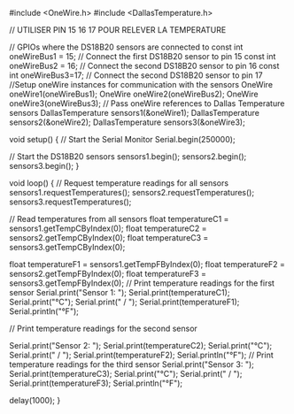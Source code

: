 #include <OneWire.h>
#include <DallasTemperature.h>

// UTILISER PIN 15 16 17 POUR RELEVER LA TEMPERATURE

// GPIOs where the DS18B20 sensors are connected to
const int oneWireBus1 = 15; // Connect the first DS18B20 sensor to pin 15
const int oneWireBus2 = 16; // Connect the second DS18B20 sensor to pin 16
const int oneWireBus3=17; // Connect the second DS18B20 sensor to pin 17
//Setup oneWire instances for communication with the sensors
OneWire oneWire1(oneWireBus1);
OneWire oneWire2(oneWireBus2);
OneWire oneWire3(oneWireBus3);
// Pass oneWire references to Dallas Temperature sensors
DallasTemperature sensors1(&oneWire1);
DallasTemperature sensors2(&oneWire2);
DallasTemperature sensors3(&oneWire3);


void setup() {
  // Start the Serial Monitor
  Serial.begin(250000);

  // Start the DS18B20 sensors
  sensors1.begin();
  sensors2.begin();
  sensors3.begin();
}

void loop() {
  // Request temperature readings for all sensors
  sensors1.requestTemperatures();
  sensors2.requestTemperatures();
  sensors3.requestTemperatures();

  // Read temperatures from all sensors
  float temperatureC1 = sensors1.getTempCByIndex(0);
  float temperatureC2 = sensors2.getTempCByIndex(0);
  float temperatureC3 = sensors3.getTempCByIndex(0);


  float temperatureF1 = sensors1.getTempFByIndex(0);
  float temperatureF2 = sensors2.getTempFByIndex(0);
  float temperatureF3 = sensors3.getTempFByIndex(0);
  // Print temperature readings for the first sensor
  Serial.print("Sensor 1: ");
  Serial.print(temperatureC1);
  Serial.print("°C");
  Serial.print(" / ");
  Serial.print(temperatureF1);
  Serial.println("°F");

  // Print temperature readings for the second sensor
  
  Serial.print("Sensor 2: ");
  Serial.print(temperatureC2);
  Serial.print("°C");
  Serial.print(" / ");
  Serial.print(temperatureF2);
  Serial.println("°F");
  // Print temperature readings for the third sensor
  Serial.print("Sensor 3: ");
  Serial.print(temperatureC3);
  Serial.print("°C");
  Serial.print(" / ");
  Serial.print(temperatureF3);
  Serial.println("°F");
  
  delay(1000);
}
